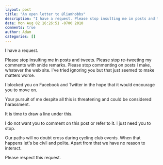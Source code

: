 ```yaml
---
layout: post
title: "An open letter to @liamhobbs"
description: "I have a request. Please stop insulting me in posts and tweets. Please stop re-tweeting my comments with snide remarks. Please stop commenting on posts I make, whatever the web site. I've tried ignoring you but that just seemed to make matters wor..."
date: Mon Aug 02 16:26:51 -0700 2010
comments: true
author: Adam
categories: []
---
```


I have a request. <p /> Please stop insulting me in posts and tweets. Please stop re-tweeting my comments with snide remarks. Please stop commenting on posts I make, whatever the web site. I've tried ignoring you but that just seemed to make matters worse. <p /> I blocked you on Facebook and Twitter in the hope that it would encourage you to move on. <p /> Your pursuit of me despite all this is threatening and could be considered harassment. <p /> It is time to draw a line under this. <p /> I do not want you to comment on this post or refer to it. I just need you to stop. <p /> Our paths will no doubt cross during cycling club events. When that happens let's be civil and polite. Apart from that we have no reason to interact. <p /> Please respect this request.